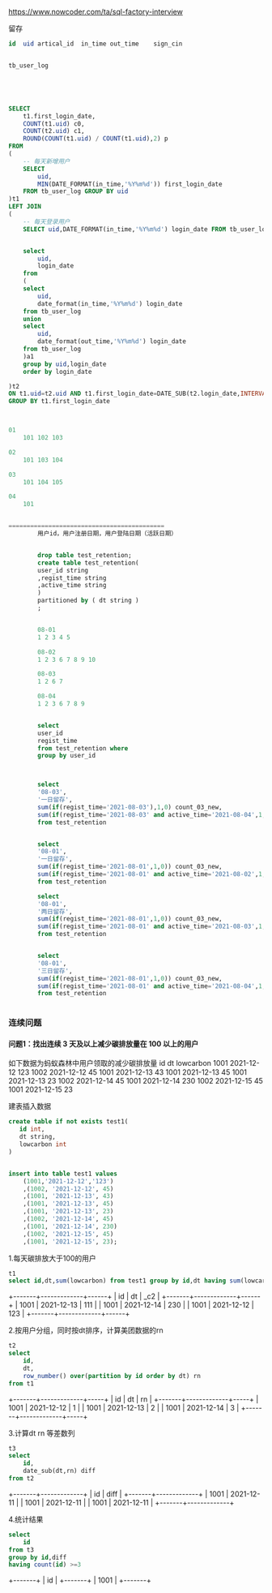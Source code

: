 https://www.nowcoder.com/ta/sql-factory-interview

留存
```sql
id  uid artical_id  in_time out_time    sign_cin


tb_user_log





SELECT
    t1.first_login_date,
    COUNT(t1.uid) c0,
    COUNT(t2.uid) c1,
    ROUND(COUNT(t1.uid) / COUNT(t1.uid),2) p
FROM 
(
    -- 每天新增用户 
    SELECT 
        uid,
        MIN(DATE_FORMAT(in_time,'%Y%m%d')) first_login_date
    FROM tb_user_log GROUP BY uid
)t1
LEFT JOIN 
(
    -- 每天登录用户
    SELECT uid,DATE_FORMAT(in_time,'%Y%m%d') login_date FROM tb_user_log GROUP BY uid,DATE_FORMAT(in_time,'%Y%m%d') 


    select
        uid,
        login_date
    from 
    (
    select
        uid,
        date_format(in_time,'%Y%m%d') login_date
    from tb_user_log
    union 
    select
        uid,
        date_format(out_time,'%Y%m%d') login_date
    from tb_user_log
    )a1 
    group by uid,login_date
    order by login_date

)t2
ON t1.uid=t2.uid AND t1.first_login_date=DATE_SUB(t2.login_date,INTERVAL 1 DAY)
GROUP BY t1.first_login_date



01
    101 102 103

02
    101 103 104

03 
    101 104 105

04 
    101


===========================================
        用户id，用户注册日期，用户登陆日期（活跃日期）


        drop table test_retention;
        create table test_retention(
        user_id string
        ,regist_time string
        ,active_time string
        )
        partitioned by ( dt string )
        ;


        08-01
        1 2 3 4 5

        08-02
        1 2 3 6 7 8 9 10

        08-03
        1 2 6 7

        08-04
        1 2 3 6 7 8 9


        select
        user_id
        regist_time
        from test_retention where
        group by user_id



        select
        '08-03',
        '一日留存',
        sum(if(regist_time='2021-08-03'),1,0) count_03_new,
        sum(if(regist_time='2021-08-03' and active_time='2021-08-04',1,0)) as count_03_new_l
        from test_retention


        select
        '08-01',
        '一日留存',
        sum(if(regist_time='2021-08-01',1,0)) count_03_new,
        sum(if(regist_time='2021-08-01' and active_time='2021-08-02',1,0)) as count_03_new_l
        from test_retention

        select
        '08-01',
        '两日留存',
        sum(if(regist_time='2021-08-01',1,0)) count_03_new,
        sum(if(regist_time='2021-08-01' and active_time='2021-08-03',1,0)) as count_03_new_l
        from test_retention


        select
        '08-01',
        '三日留存',
        sum(if(regist_time='2021-08-01',1,0)) count_03_new,
        sum(if(regist_time='2021-08-01' and active_time='2021-08-04',1,0)) as count_03_new_l
        from test_retention



```



### 连续问题


#### 问题1：找出连续 3 天及以上减少碳排放量在 100 以上的用户
如下数据为蚂蚁森林中用户领取的减少碳排放量
id dt lowcarbon
1001 2021-12-12 123
1002 2021-12-12 45
1001 2021-12-13 43
1001 2021-12-13 45
1001 2021-12-13 23
1002 2021-12-14 45
1001 2021-12-14 230
1002 2021-12-15 45
1001 2021-12-15 23

建表插入数据
```sql
create table if not exists test1(
   id int,
   dt string,
   lowcarbon int 
)


insert into table test1 values
    (1001,'2021-12-12','123')
    ,(1002, '2021-12-12', 45)
    ,(1001, '2021-12-13', 43)
    ,(1001, '2021-12-13', 45)
    ,(1001, '2021-12-13', 23)
    ,(1002, '2021-12-14', 45)
    ,(1001, '2021-12-14', 230)
    ,(1002, '2021-12-15', 45)
    ,(1001, '2021-12-15', 23);
```

1.每天碳排放大于100的用户
```sql
t1
select id,dt,sum(lowcarbon) from test1 group by id,dt having sum(lowcarbon)>100
```
+-------+-------------+------+
|  id   |     dt      | _c2  |
+-------+-------------+------+
| 1001  | 2021-12-13  | 111  |
| 1001  | 2021-12-14  | 230  |
| 1001  | 2021-12-12  | 123  |
+-------+-------------+------+

2.按用户分组，同时按dt排序，计算美团数据的rn
```sql
t2
select
    id,
    dt,
    row_number() over(partition by id order by dt) rn
from t1
```
+-------+-------------+-----+
|  id   |     dt      | rn  |
+-------+-------------+-----+
| 1001  | 2021-12-12  | 1   |
| 1001  | 2021-12-13  | 2   |
| 1001  | 2021-12-14  | 3   |
+-------+-------------+-----+

3.计算dt rn 等差数列
```sql
t3
select
    id,
    date_sub(dt,rn) diff
from t2
```
+-------+-------------+
|  id   |    diff     |
+-------+-------------+
| 1001  | 2021-12-11  |
| 1001  | 2021-12-11  |
| 1001  | 2021-12-11  |
+-------+-------------+

4.统计结果
```sql
select
    id
from t3
group by id,diff
having count(id) >=3 
```
+-------+
|  id   |
+-------+
| 1001  |
+-------+

































